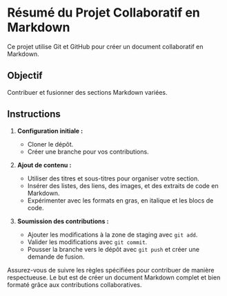 # Résumé du Projet Collaboratif en Markdown

Ce projet utilise Git et GitHub pour créer un document collaboratif en Markdown.

## Objectif

Contribuer et fusionner des sections Markdown variées.

## Instructions

1. **Configuration initiale :**
    - Cloner le dépôt.
    - Créer une branche pour vos contributions.

2. **Ajout de contenu :**
    - Utiliser des titres et sous-titres pour organiser votre section.
    - Insérer des listes, des liens, des images, et des extraits de code en Markdown.
    - Expérimenter avec les formats en gras, en italique et les blocs de code.

3. **Soumission des contributions :**
    - Ajouter les modifications à la zone de staging avec `git add`.
    - Valider les modifications avec `git commit`.
    - Pousser la branche vers le dépôt avec `git push` et créer une demande de fusion.

Assurez-vous de suivre les règles spécifiées pour contribuer de manière respectueuse. Le but est de créer un document Markdown complet et bien formaté grâce aux contributions collaboratives.

